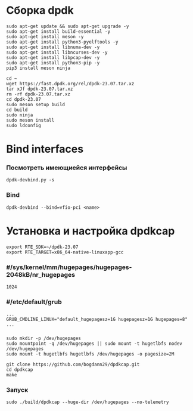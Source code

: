 # Сборка dpdk
```
sudo apt-get update && sudo apt-get upgrade -y
sudo apt-get install build-essential -y
sudo apt-get install meson -y
sudo apt-get install python3-pyelftools -y
sudo apt-get install libnuma-dev -y
sudo apt-get install libncurses-dev -y
sudo apt-get install libpcap-dev -y
sudo apt-get install python3-pip -y
pip3 install meson ninja

cd ~
wget https://fast.dpdk.org/rel/dpdk-23.07.tar.xz
tar xJf dpdk-23.07.tar.xz
rm -rf dpdk-23.07.tar.xz
cd dpdk-23.07
sudo meson setup build
cd build
sudo ninja
sudo meson install
sudo ldconfig
```

# Bind interfaces

### Посмотреть имеющиейся интерфейсы
```
dpdk-devbind.py -s
```

### Bind
```
dpdk-devbind --bind=vfio-pci <name>
```

# Установка и настройка dpdkcap

```
export RTE_SDK=~/dpdk-23.07
export RTE_TARGET=x86_64-native-linuxapp-gcc
```

### \#/sys/kernel/mm/hugepages/hugepages-2048kB/nr_hugepages
```
1024
```

### \#/etc/default/grub
```
...
GRUB_CMDLINE_LINUX="default_hugepagesz=1G hugepagesz=1G hugepages=8"
...
```

### 
```
sudo mkdir -p /dev/hugepages
sudo mountpoint -q /dev/hugepages || sudo mount -t hugetlbfs nodev /dev/hugepages
sudo mount -t hugetlbfs hugetlbfs /dev/hugepages -o pagesize=2M

git clone https://github.com/bogdann29/dpdkcap.git
cd dpdkcap
make
```

### Запуск
```
sudo ./build/dpdkcap --huge-dir /dev/hugepages --no-telemetry
```


